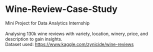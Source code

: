 # Wine-Review-Case-Study </br>
Mini Project for Data Analytics Internship </br></br>
Analysing 130k wine reviews with variety, location, winery, price, and description to gain insights.</br>
Dataset used: https://www.kaggle.com/zynicide/wine-reviews
